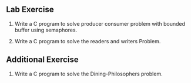 ## Lab Exercise

1. Write a C program to solve producer consumer problem with bounded buffer using semaphores.

2. Write a C program to solve the readers and writers Problem.

## Additional Exercise

1. Write a C program to solve the Dining-Philosophers problem.
